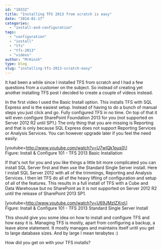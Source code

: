 ```yaml
---
id: "10332"
title: "Installing TFS 2013 from scratch is easy"
date: "2014-01-17"
categories:
  - "install-and-configuration"
tags:
  - "configuration"
  - "install"
  - "tfs"
  - "tfs-2013"
  - "videos"
author: "MrHinsh"
type: blog
slug: "installing-tfs-2013-scratch-easy"
---
```


It had been a while since I installed TFS from scratch and I had a few questions from a customer on the subject. So instead of creating yet another installing TFS post I decided to create a couple of videos instead.

In the first video I used the Basic Install option. This installs TFS with SQL Express and is the easiest setup. Instead of having to do a bunch of manual steps you just click and go. Fully configured TFS in no time. On top of that it will even configure SharePoint Foundation 2013 for you (not supported on Server 2012 R2 until SP1.) The only thing that you are missing is Reporting and that is only because SQL Express does not support Reporting Services or Analysis Services. You can however upgrade later if you feel the need easily.

\[youtube=http://www.youtube.com/watch?v=U7wIQk1pus0\]  
Figure: Install & Configure 101 - TFS 2013 Basic Installation

If that's not for you and you like things a little bit more complicated you can install SQL Server first and then use the Standard Single Server install. Here I install SQL Server 2012 with all of the trimmings, Reporting and Analysis Services. I then let TFS do all of the heavy lifting of configuration and setup of all of the features. This results in a full install of TFS with a Cube and Data Warehouse but no SharePoint as it is not supported on Server 2012 R2 until the release of SharePoint 2013 SP1.

\[youtube=http://www.youtube.com/watch?v=U69JMzIZXro\]  
Figure: Install & Configure 101 - TFS 2013 Standard Single Server Install

This should give you some idea on how to install and configure TFS and how easy it is. Managing TFS is mostly, apart from configuring a backup, a leave alone statement. It mostly manages and maintains itself until you get to large database sizes. And by large I mean terabytes :)

How did you get on with your TFS installs?
